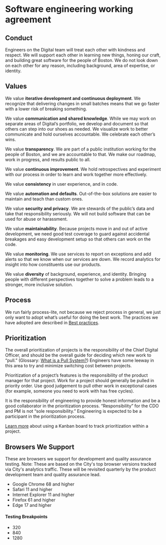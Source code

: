 # Software engineering working agreement

## Conduct

Engineers on the Digital team will treat each other with kindness and respect. We will support each other in learning new things, honing our craft, and building great software for the people of Boston. We do not look down on each other for any reason, including background, area of expertise, or identity.

## Values

We value **iterative development and continuous deployment**. We recognize that delivering changes in small batches means that we go faster with a lower risk of breaking something.

We value **communication and shared knowledge**. While we may work on separate areas of Digital’s portfolio, we develop and document so that others can step into our shoes as needed. We visualize work to better communicate and hold ourselves accountable. We celebrate each other’s wins.

We value **transparency**. We are part of a public institution working for the people of Boston, and we are accountable to that. We make our roadmap, work in progress, and results public to all.

We value **continuous improvement**. We hold retrospectives and experiment with our process in order to learn and work together more effectively.

We value **consistency** in user experience, and in code.

We value **automation and defaults**. Out-of-the-box solutions are easier to maintain and teach than custom ones.

We value **security and privacy**. We are stewards of the public’s data and take that responsibility seriously. We will not build software that can be used for abuse or harassment.

We value **maintainability**. Because projects move in and out of active development, we need good test coverage to guard against accidental breakages and easy development setup so that others can work on the code.

We value **monitoring**. We use services to report on exceptions and add alerts so that we know when our services are down. We record analytics for insight into how constituents use our products.

We value **diversity** of background, experience, and identity. Bringing people with different perspectives together to solve a problem leads to a stronger, more inclusive solution.

## Process

We run fairly process-lite, not because we reject process in general, we just only want to adopt what’s useful for doing the best work. The practices we have adopted are described in [Best practices](https://github.com/CityOfBoston/digital/wiki/Best-practices).

## Prioritization

The overall prioritization of projects is the responsibility of the Chief Digital Officer, and should be the overall guide for deciding which new work to “pull.” \(Glossary: [What is a Pull System?](https://kanbanize.com/lean-management/pull/what-is-pull-system/)\) Engineers have some leeway in this area to try and minimize switching cost between projects.

Prioritization of a project’s features is the responsibility of the product manager for that project. Work for a project should generally be pulled in priority order. Use good judgement to pull other work in exceptional cases \(for example, someone you need to work with has free cycles\).

It is the responsibility of engineering to provide honest information and be a good collaborator in the prioritization process. “Responsibility” for the CDO and PM is not “sole responsibility.” Engineering is expected to be a participant in the prioritization process.

[Learn more](https://github.com/CityOfBoston/digital/wiki/Git-&-Github#Projects) about using a Kanban board to track prioritization within a project.

## Browsers We Support

These are browsers we support for development and quality assurance testing. Note: These are based on the City's top browser versions tracked via City's analytics traffic. These will be revisited quarterly by the product development team and quality assurance lead.

* Google Chrome 68 and higher
* Safari 11 and higher
* Internet Explorer 11 and higher
* Firefox 61 and higher
* Edge 17 and higher

#### Testing Breakpoints

* 320
* 840
* 1280


